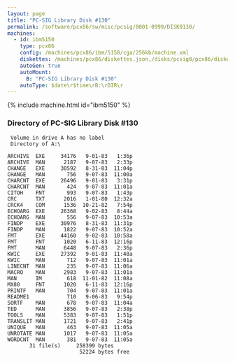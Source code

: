 ```yaml
---
layout: page
title: "PC-SIG Library Disk #130"
permalink: /software/pcx86/sw/misc/pcsig/0001-0999/DISK0130/
machines:
  - id: ibm5150
    type: pcx86
    config: /machines/pcx86/ibm/5150/cga/256kb/machine.xml
    diskettes: /machines/pcx86/diskettes.json,/disks/pcsig0/pcx86/diskettes.json
    autoGen: true
    autoMount:
      B: "PC-SIG Library Disk #130"
    autoType: $date\r$time\rB:\rDIR\r
---
```


{% include machine.html id="ibm5150" %}

### Directory of PC-SIG Library Disk #130

     Volume in drive A has no label
     Directory of A:\

    ARCHIVE  EXE     34176   9-01-83   1:36p
    ARCHIVE  MAN      2187   9-07-83   2:33p
    CHANGE   EXE     30592   8-31-83  11:04p
    CHANGE   MAN       756   9-07-83  11:00a
    CHARCNT  EXE     26496   9-01-83   3:31p
    CHARCNT  MAN       424   9-07-83  11:01a
    CITOH    FNT       993   9-07-83   1:43p
    CRC      TXT      2016   1-01-80  12:32a
    CRCK4    COM      1536  10-21-82   7:54p
    ECHOARG  EXE     26368   9-02-83   8:44a
    ECHOARG  MAN       556   9-07-83  10:53a
    FINDP    EXE     30976   8-31-83  11:31p
    FINDP    MAN      1822   9-07-83  10:52a
    FMT      EXE     44160   9-02-83  10:58a
    FMT      FNT      1020   6-11-83  12:16p
    FMT      MAN      6448   9-07-83   2:36p
    KWIC     EXE     27392   9-01-83  11:48a
    KWIC     MAN       712   9-07-83  11:01a
    LINECNT  MAN       235   9-07-83  11:06a
    MACRO    MAN      2983   9-07-83  11:01a
    MAN      IM        618  11-01-82  11:08a
    MX80     FNT      1020   6-11-83  12:16p
    PRINTF   MAN       704   9-07-83  11:01a
    README1            710   9-06-83   9:54p
    SORTF    MAN       678   9-07-83  11:04a
    TED      MAN      3856   9-07-83   2:38p
    TOOLS    MAN      5383   9-07-83   1:51p
    TRANSLIT MAN      1721   9-07-83   2:41p
    UNIQUE   MAN       463   9-07-83  11:05a
    UNROTATE MAN      1017   9-07-83  11:05a
    WORDCNT  MAN       381   9-07-83  11:05a
           31 file(s)     258399 bytes
                           52224 bytes free
